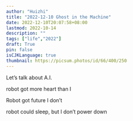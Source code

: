 ```yaml
---
author: "Huizhi"
title: "2022-12-10 Ghost in the Machine"
date: 2022-12-10T20:07:58+08:00 
lastmod: 2022-10-14
description: ""
tags: ["life","2022"]
draft: True
pin: false
isCJKLanguage: true
thumbnail: https://picsum.photos/id/66/400/250
---
```



Let’s talk about A.I.

robot got more heart than I

Robot got future I don’t

robot could sleep, but I don’t power down